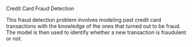 Credit Card Fraud Detection

This fraud detection problem involves modeling past credit card transactions with the knowledge of the ones that turned out to be fraud. The model is then used to identify whether a new transaction is fraudulent or not.


